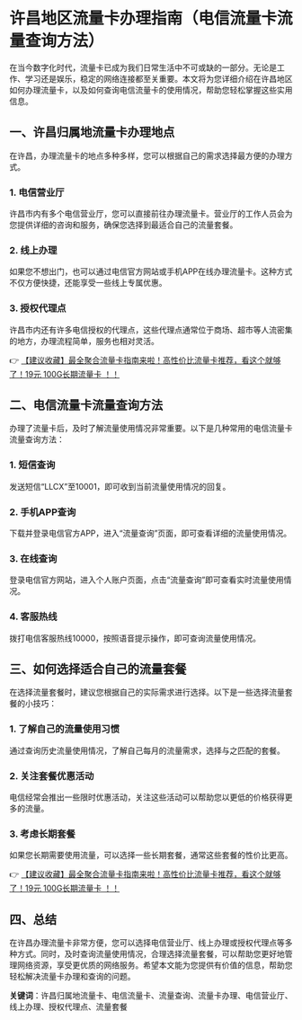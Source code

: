 # 许昌地区流量卡办理指南（电信流量卡流量查询方法）

在当今数字化时代，流量卡已成为我们日常生活中不可或缺的一部分。无论是工作、学习还是娱乐，稳定的网络连接都至关重要。本文将为您详细介绍在许昌地区如何办理流量卡，以及如何查询电信流量卡的使用情况，帮助您轻松掌握这些实用信息。

## 一、许昌归属地流量卡办理地点

在许昌，办理流量卡的地点多种多样，您可以根据自己的需求选择最方便的办理方式。

### 1. 电信营业厅
许昌市内有多个电信营业厅，您可以直接前往办理流量卡。营业厅的工作人员会为您提供详细的咨询和服务，确保您选择到最适合自己的流量套餐。

### 2. 线上办理
如果您不想出门，也可以通过电信官方网站或手机APP在线办理流量卡。这种方式不仅方便快捷，还能享受一些线上专属优惠。

### 3. 授权代理点
许昌市内还有许多电信授权的代理点，这些代理点通常位于商场、超市等人流密集的地方，办理流程简单，服务也相对灵活。

👉 [【建议收藏】最全聚合流量卡指南来啦！高性价比流量卡推荐，看这个就够了！19元 100G长期流量卡 ！！](https://bit.ly/Liuliangka)

## 二、电信流量卡流量查询方法

办理了流量卡后，及时了解流量使用情况非常重要。以下是几种常用的电信流量卡流量查询方法：

### 1. 短信查询
发送短信“LLCX”至10001，即可收到当前流量使用情况的回复。

### 2. 手机APP查询
下载并登录电信官方APP，进入“流量查询”页面，即可查看详细的流量使用情况。

### 3. 在线查询
登录电信官方网站，进入个人账户页面，点击“流量查询”即可查看实时流量使用情况。

### 4. 客服热线
拨打电信客服热线10000，按照语音提示操作，即可查询流量使用情况。

## 三、如何选择适合自己的流量套餐

在选择流量套餐时，建议您根据自己的实际需求进行选择。以下是一些选择流量套餐的小技巧：

### 1. 了解自己的流量使用习惯
通过查询历史流量使用情况，了解自己每月的流量需求，选择与之匹配的套餐。

### 2. 关注套餐优惠活动
电信经常会推出一些限时优惠活动，关注这些活动可以帮助您以更低的价格获得更多的流量。

### 3. 考虑长期套餐
如果您长期需要使用流量，可以选择一些长期套餐，通常这些套餐的性价比更高。

👉 [【建议收藏】最全聚合流量卡指南来啦！高性价比流量卡推荐，看这个就够了！19元 100G长期流量卡 ！！](https://bit.ly/Liuliangka)

## 四、总结

在许昌办理流量卡非常方便，您可以选择电信营业厅、线上办理或授权代理点等多种方式。同时，及时查询流量使用情况，合理选择流量套餐，可以帮助您更好地管理网络资源，享受更优质的网络服务。希望本文能为您提供有价值的信息，帮助您轻松解决流量卡办理和查询的问题。

**关键词**：许昌归属地流量卡、电信流量卡、流量查询、流量卡办理、电信营业厅、线上办理、授权代理点、流量套餐